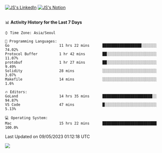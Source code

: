 
[![JS's LinkedIn](https://img.shields.io/badge/LinkedIn-blue?style=for-the-badge&logo=linkedin)](https://www.linkedin.com/in/jaeseung-lee-5a2a32139/) 
[![JS's Notion](https://img.shields.io/badge/Notion-black?style=for-the-badge&logo=notion)](https://bit.ly/ljswiki1) <br><br>
<!-- ![JS's GitHub stats](https://github-readme-stats-lemon-five.vercel.app/api?username=tkxkd0159&hide=contribs,prs,stars,issues&show_icons=true&theme=react&include_all_commits=true)   -->
<!-- ![Top Langs](https://github-readme-stats-lemon-five.vercel.app/api/top-langs/?username=tkxkd0159&layout=compact&hide=jupyter%20notebook,scss,html,css&langs_count=10)  -->


<!--START_SECTION:waka-->
📊 **Activity History for the Last 7 Days** 

```text
⌚︎ Time Zone: Asia/Seoul

💬 Programming Languages: 
Go                       11 hrs 22 mins      ██████████████████░░░░░░░   74.02% 
Protocol Buffer          1 hr 42 mins        ██░░░░░░░░░░░░░░░░░░░░░░░   11.07% 
protobuf                 1 hr 27 mins        ██░░░░░░░░░░░░░░░░░░░░░░░   9.49% 
Solidity                 28 mins             ░░░░░░░░░░░░░░░░░░░░░░░░░   3.07% 
Makefile                 14 mins             ░░░░░░░░░░░░░░░░░░░░░░░░░   1.6%

🔥 Editors: 
GoLand                   14 hrs 35 mins      ███████████████████████░░   94.87% 
VS Code                  47 mins             █░░░░░░░░░░░░░░░░░░░░░░░░   5.13%

💻 Operating System: 
Mac                      15 hrs 22 mins      █████████████████████████   100.0%

```


 Last Updated on 09/05/2023 01:12:18 UTC
<!--END_SECTION:waka-->

<a href="https://github.com/tkxkd0159/dsalgo">
  <img align="center" src="https://github-readme-stats-lemon-five.vercel.app/api/pin/?username=tkxkd0159&repo=dsalgo&theme=react" />
</a>


<!---
- 🔭 I’m currently working on ...
- 🌱 I’m currently learning blockchain and distributed network
- 👯 I’m looking to collaborate on ...
- 🤔 I’m looking for help with ...
- 💬 Ask me about ...
- 📫 How to reach me: ...
- 😄 Pronouns: ...
- ⚡ Fun fact: ...
-->
